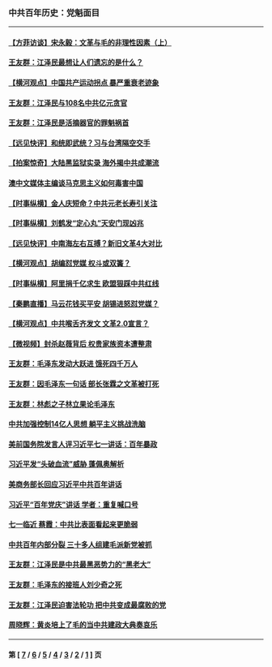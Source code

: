 ### 中共百年历史：党魁面目
---
#### [【方菲访谈】宋永毅：文革与毛的非理性因素（上）](../../pages/nf1176107/n13469956.md?03270430) 
#### [王友群：江泽民最想让人们遗忘的是什么？](../../pages/nf1176107/n13408949.md?03270430) 
#### [【横河观点】中国共产运动拐点 暴严重衰老迹象](../../pages/nf1176107/n13388333.md?03270430) 
#### [王友群：江泽民与108名中共亿元贪官](../../pages/nf1176107/n13352358.md?03270430) 
#### [王友群：江泽民是活摘器官的罪魁祸首](../../pages/nf1176107/n13336903.md?03270430) 
#### [【远见快评】和统即武统？习与台湾隔空交手](../../pages/nf1176107/n13297739.md?03270430) 
#### [【拍案惊奇】大陆黑监狱实录 海外揭中共成潮流](../../pages/nf1176107/n13288853.md?03270430) 
#### [澳中文媒体主编谈马克思主义如何毒害中国](../../pages/nf1176107/n13257387.md?03270430) 
#### [【时事纵横】金人庆短命？中共元老长寿引关注](../../pages/nf1176107/n13217934.md?03270430) 
#### [【时事纵横】刘鹤发“定心丸”天安门现凶兆](../../pages/nf1176107/n13215416.md?03270430) 
#### [【远见快评】中南海左右互搏？新旧文革4大对比](../../pages/nf1176107/n13214745.md?03270430) 
#### [【横河观点】胡编怼党媒 权斗或双簧？](../../pages/nf1176107/n13210864.md?03270430) 
#### [【时事纵横】阿里捐千亿求生 欧盟狠踩中共红线](../../pages/nf1176107/n13206431.md?03270430) 
#### [【秦鹏直播】马云花钱买平安 胡锡进怒怼党媒？](../../pages/nf1176107/n13206392.md?03270430) 
#### [【横河观点】中共喉舌齐发文 文革2.0宣言？](../../pages/nf1176107/n13201248.md?03270430) 
#### [【微视频】封杀赵薇背后 权贵家族资本遭整肃](../../pages/nf1176107/n13197798.md?03270430) 
#### [王友群：毛泽东发动大跃进 饿死四千万人](../../pages/nf1176107/n13177158.md?03270430) 
#### [王友群：因毛泽东一句话 部长张霖之文革被打死](../../pages/nf1176107/n13161711.md?03270430) 
#### [王友群：林彪之子林立果论毛泽东](../../pages/nf1176107/n13128622.md?03270430) 
#### [中共加强控制14亿人思想 躺平主义挑战洗脑](../../pages/nf1176107/n13094299.md?03270430) 
#### [美前国务院发言人评习近平七一讲话：百年暴政](../../pages/nf1176107/n13066986.md?03270430) 
#### [习近平发“头破血流”威胁 蓬佩奥解析](../../pages/nf1176107/n13063604.md?03270430) 
#### [美商务部长回应习近平中共百年讲话](../../pages/nf1176107/n13062903.md?03270430) 
#### [习近平“百年党庆”讲话 学者：重复喊口号](../../pages/nf1176107/n13061411.md?03270430) 
#### [七一临近 蔡霞：中共比表面看起来更脆弱](../../pages/nf1176107/n13056418.md?03270430) 
#### [中共百年内部分裂 三十多人组建毛派新党被抓](../../pages/nf1176107/n13044023.md?03270430) 
#### [王友群：江泽民是中共最黑恶势力的“黑老大”](../../pages/nf1176107/n13022180.md?03270430) 
#### [王友群：毛泽东的接班人刘少奇之死](../../pages/nf1176107/n12991772.md?03270430) 
#### [王友群：江泽民迫害法轮功 把中共变成最腐败的党](../../pages/nf1176107/n12947347.md?03270430) 
#### [周晓辉：黄炎培上了毛的当中共建政大典奏哀乐](../../pages/nf1176107/n12942780.md?03270430) 

---
#### 第 [ [7](./7.md?03270430) / [6](./6.md?03270430) / [5](./5.md?03270430) / [4](./4.md?03270430) / [3](./3.md?03270430) / [2](./2.md?03270430) / [1](./1.md?03270430) ] 页
